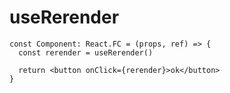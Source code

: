 # useRerender

```tsx
const Component: React.FC = (props, ref) => {
  const rerender = useRerender()

  return <button onClick={rerender}>ok</button>
}
```
